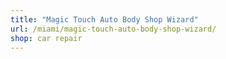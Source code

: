 ```yaml
---
title: "Magic Touch Auto Body Shop Wizard"
url: /miami/magic-touch-auto-body-shop-wizard/
shop: car repair
---
```

